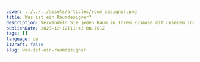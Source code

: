 ```yaml
---
cover: ../../../assets/articles/room_designer.png
title: Was ist ein Raumdesigner?
description: Verwandeln Sie jeden Raum in Ihrem Zuhause mit unserem intuitiven Raumdesigner-Tool in 2D oder 3D.
publishDate: 2023-12-12T11:43:08.701Z
tags: []
language: de
isDraft: false
slug: was-ist-ein-raumdesigner
---
```


